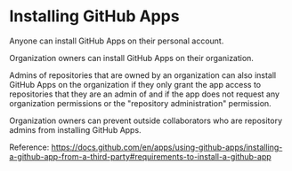 # Installing GitHub Apps

Anyone can install GitHub Apps on their personal account.

Organization owners can install GitHub Apps on their organization.

Admins of repositories that are owned by an organization can also install GitHub Apps on the organization if they only grant the app access to repositories that they are an admin of and if the app does not request any organization permissions or the "repository administration" permission.

Organization owners can prevent outside collaborators who are repository admins from installing GitHub Apps.

Reference: https://docs.github.com/en/apps/using-github-apps/installing-a-github-app-from-a-third-party#requirements-to-install-a-github-app

